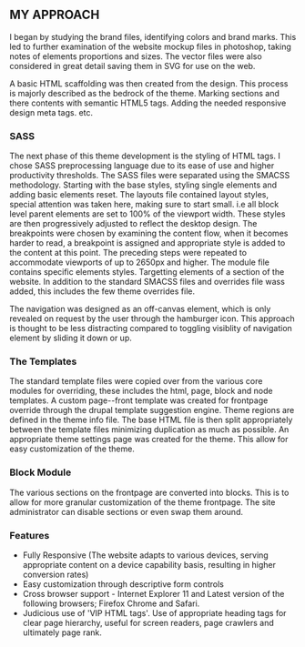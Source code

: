 ## MY APPROACH
I began by studying the brand files, identifying colors and brand marks. This led to further examination of the website mockup files in photoshop, taking notes of elements proportions and sizes. The vector files were also considered in great detail saving them in SVG for use on the web.

A basic HTML scaffolding was then created from the design. This process is majorly described as the bedrock of the theme. Marking sections and there contents with semantic HTML5 tags. Adding the needed responsive design meta tags. etc.

### SASS

The next phase of this theme development is the styling of HTML tags. I chose SASS preprocessing language due to its ease of use and higher productivity thresholds. The SASS files were separated using the SMACSS methodology. Starting with the base styles, styling single elements and adding basic elements reset. The layouts file contained layout styles, special attention was taken here, making sure to start small. i.e all block level parent elements are set to 100% of the viewport width. These styles are then progressively adjusted to reflect the desktop design. The breakpoints were chosen by examining the content flow, when it becomes harder to read, a breakpoint is assigned and appropriate style is added to the content at this point. The preceding steps were repeated to accommodate viewports of up to 2650px and higher. The module file contains specific elements styles. Targetting elements of a section of the website. In addition to the standard SMACSS files and overrides file wass added, this includes the few theme overrides file.

The navigation was designed as an off-canvas element, which is only revealed on request by the user through the hamburger icon. This approach is thought to be less distracting compared to toggling visiblity of navigation element by sliding it down or up. 

### The Templates

The standard template files were copied over from the various core modules for overriding, these includes the html, page, block and node templates. A custom page--front template was created for frontpage override through the drupal template suggestion engine. Theme regions are defined in the theme info file. The base HTML file is then split appropriately between the template files minimizing duplication as much as possible. An appropriate theme settings page was created for the theme. This allow for easy customization of the theme.

### Block Module

The various sections on the frontpage are converted into blocks. This is to allow for more granular customization of the theme frontpage.  The site administrator can disable sections or even swap them around.

### Features
- Fully Responsive (The website adapts to various devices, serving appropriate content on a device capability basis, resulting in higher conversion rates)
- Easy customization through descriptive form controls
- Cross browser support - Internet Explorer 11 and Latest version of the following browsers; Firefox Chrome and Safari.
- Judicious use of 'VIP HTML tags'. Use of appropriate heading tags for clear page hierarchy, useful for screen readers, page crawlers and ultimately page rank.



